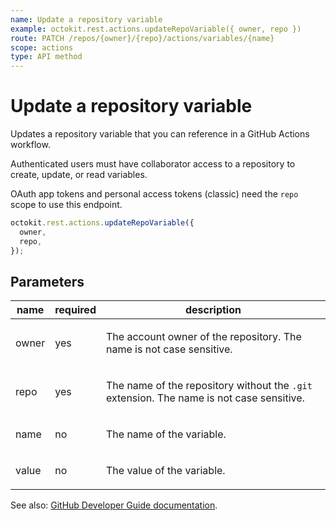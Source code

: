 ```yaml
---
name: Update a repository variable
example: octokit.rest.actions.updateRepoVariable({ owner, repo })
route: PATCH /repos/{owner}/{repo}/actions/variables/{name}
scope: actions
type: API method
---
```


# Update a repository variable

Updates a repository variable that you can reference in a GitHub Actions workflow.

Authenticated users must have collaborator access to a repository to create, update, or read variables.

OAuth app tokens and personal access tokens (classic) need the `repo` scope to use this endpoint.

```js
octokit.rest.actions.updateRepoVariable({
  owner,
  repo,
});
```

## Parameters

<table>
  <thead>
    <tr>
      <th>name</th>
      <th>required</th>
      <th>description</th>
    </tr>
  </thead>
  <tbody>
    <tr><td>owner</td><td>yes</td><td>

The account owner of the repository. The name is not case sensitive.

</td></tr>
<tr><td>repo</td><td>yes</td><td>

The name of the repository without the `.git` extension. The name is not case sensitive.

</td></tr>
<tr><td>name</td><td>no</td><td>

The name of the variable.

</td></tr>
<tr><td>value</td><td>no</td><td>

The value of the variable.

</td></tr>
  </tbody>
</table>

See also: [GitHub Developer Guide documentation](https://docs.github.com/rest/actions/variables#update-a-repository-variable).
